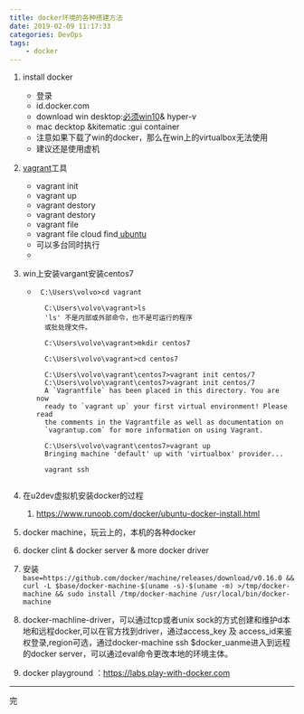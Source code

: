 ```yaml
---
title: docker环境的各种搭建方法
date: 2019-02-09 11:17:33
categories: DevOps
tags:
    - docker
---
```

1. install docker
    - 登录
    - id.docker.com
    - download win desktop:[必须win10](https://docs.docker.com/docker-for-windows/install/)& hyper-v
    - mac decktop &kitematic :gui container
    - 注意如果下载了win的docker，那么在win上的virtualbox无法使用
    - 建议还是使用虚机
    <!-- more -->
2. [vagrant](https://www.vagrantup.com/)工具
    - vagrant init
    - vagrant up
    - vagrant destory
    - vagrant destory
    - vagrant file
    - vagrant file cloud find[ ubuntu](https://app.vagrantup.com/ubuntu/boxes/trusty64)
    - 可以多台同时执行
    - 

3. win上安装vargant安装centos7 
    - ```
       C:\Users\volvo>cd vagrant
        
        C:\Users\volvo\vagrant>ls
        'ls' 不是内部或外部命令，也不是可运行的程序
        或批处理文件。
        
        C:\Users\volvo\vagrant>mkdir centos7
        
        C:\Users\volvo\vagrant>cd centos7
        
        C:\Users\volvo\vagrant\centos7>vagrant init centos/7
        C:\Users\volvo\vagrant\centos7>vagrant init centos/7
        A `Vagrantfile` has been placed in this directory. You are now
        ready to `vagrant up` your first virtual environment! Please read
        the comments in the Vagrantfile as well as documentation on
        `vagrantup.com` for more information on using Vagrant.
        
        C:\Users\volvo\vagrant\centos7>vagrant up
        Bringing machine 'default' up with 'virtualbox' provider...
        
        vagrant ssh

    ```
    
4. 在u2dev虚拟机安装docker的过程
    1. https://www.runoob.com/docker/ubuntu-docker-install.html
5. docker machine，玩云上的，本机的各种docker
6. docker clint & docker server & more docker driver
7. 安装`base=https://github.com/docker/machine/releases/download/v0.16.0 &&
  curl -L $base/docker-machine-$(uname -s)-$(uname -m) >/tmp/docker-machine &&
  sudo install /tmp/docker-machine /usr/local/bin/docker-machine`
8. docker-machline-driver，可以通过tcp或者unix sock的方式创建和维护d本地和远程docker,可以在官方找到driver，通过access_key 及 access_id来鉴权登录,region可选，通过docker-machine ssh $docker_uanme进入到远程的docker server，可以通过eval命令更改本地的环境主体。
9. docker playground ：https://labs.play-with-docker.com

---
完